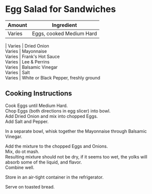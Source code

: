 # Egg Salad for Sandwiches  
  
Amount | Ingredient  
|----|----|  
Varies | Eggs, cooked Medium Hard  
  | 
Varies | Dried Onion  
Varies | Mayonnaise  
Varies | Frank's Hot Sauce  
Varies | Lee & Perrins  
Varies | Balsamic Vinegar  
Varies | Salt  
Varies | White or Black Pepper, freshly ground  
  
## Cooking Instructions  
  
Cook Eggs until Medium Hard.  
Chop Eggs (both directions in egg slicer) into bowl.  
Add Dried Onion and mix into chopped Eggs.  
Add Salt and Pepper.  
  
In a separate bowl, whisk together the Mayonnaise through Balsamic Vinegar.  
  
Add the mixture to the chopped Eggs and Onions.  
Mix, do ot mash.  
Resulting mixture should not be dry, if it seems too wet, the yolks will absorb some of the liquid, and flavor.  
Combine well.  
  
Store in an air-tight container in the refrigerator.  
  
Serve on toasted bread.  
  
  
  
  
  
